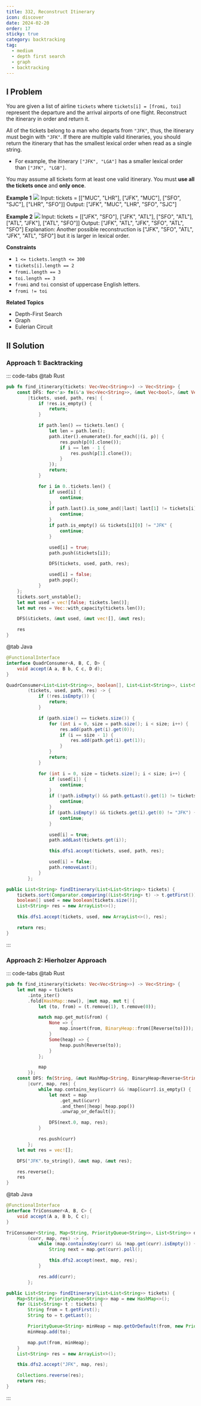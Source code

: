 ```yaml
---
title: 332, Reconstruct Itinerary
icon: discover
date: 2024-02-20
order: 17
sticky: true
category: backtracking
tag: 
  - medium
  - depth first search
  - graph
  - backtracking
---
```


## I Problem
You are given a list of airline `tickets` where `tickets[i] = [fromi, toi]` represent the departure and the arrival airports of one flight. Reconstruct the itinerary in order and return it.

All of the tickets belong to a man who departs from `"JFK"`, thus, the itinerary must begin with `"JFK"`. If there are multiple valid itineraries, you should return the itinerary that has the smallest lexical order when read as a single string.
- For example, the itinerary `["JFK", "LGA"]` has a smaller lexical order than `["JFK", "LGB"]`.

You may assume all tickets form at least one valid itinerary. You must **use all the tickets once** and **only once**.

**Example 1**
![](../../../../assets/leetcode/reconstruct_itinerary_1_332.png)
Input: tickets = [["MUC", "LHR"], ["JFK", "MUC"], ["SFO", "SJC"], ["LHR", "SFO"]]
Output: ["JFK", "MUC", "LHR", "SFO", "SJC"]

**Example 2**
![](../../../../assets/leetcode/reconstruct_itinerary_2_332.png)
Input: tickets = [["JFK", "SFO"], ["JFK", "ATL"], ["SFO", "ATL"], ["ATL", "JFK"], ["ATL", "SFO"]]
Output: ["JFK", "ATL", "JFK", "SFO", "ATL", "SFO"]
Explanation: Another possible reconstruction is ["JFK", "SFO", "ATL", "JFK", "ATL", "SFO"] but it is larger in lexical order.

**Constraints**
- `1 <= tickets.length <= 300`
- `tickets[i].length == 2`
- `fromi.length == 3`
- `toi.length == 3`
- `fromi` and `toi` consist of uppercase English letters.
- `fromi != toi`

**Related Topics**
- Depth-First Search
- Graph
- Eulerian Circuit


## II Solution
### Approach 1: Backtracking
::: code-tabs
@tab Rust
```rust
pub fn find_itinerary(tickets: Vec<Vec<String>>) -> Vec<String> {
    const DFS: for<'a> fn(&'a Vec<Vec<String>>, &mut Vec<bool>, &mut Vec<&'a Vec<String>>, &mut Vec<String>) = 
        |tickets, used, path, res| {
            if !res.is_empty() {
                return;
            }

            if path.len() == tickets.len() {
                let len = path.len();
                path.iter().enumerate().for_each(|(i, p)| {
                    res.push(p[0].clone());
                    if i == len - 1 {
                        res.push(p[1].clone());
                    }
                });
                return;
            }

            for i in 0..tickets.len() {
                if used[i] {
                    continue;
                }
                if path.last().is_some_and(|last| last[1] != tickets[i][0]) {
                    continue;
                }
                if path.is_empty() && tickets[i][0] != "JFK" {
                    continue;
                }

                used[i] = true;
                path.push(&tickets[i]);

                DFS(tickets, used, path, res);

                used[i] = false;
                path.pop();
            }
    };
    tickets.sort_unstable();
    let mut used = vec![false; tickets.len()];
    let mut res = Vec::with_capacity(tickets.len());

    DFS(&tickets, &mut used, &mut vec![], &mut res);

    res
}
```

@tab Java
```java
@FunctionalInterface
interface QuadrConsumer<A, B, C, D> {
    void accept(A a, B b, C c, D d);
}

QuadrConsumer<List<List<String>>, boolean[], List<List<String>>, List<String>> dfs1 =
        (tickets, used, path, res) -> {
            if (!res.isEmpty()) {
                return;
            }

            if (path.size() == tickets.size()) {
                for (int i = 0, size = path.size(); i < size; i++) {
                    res.add(path.get(i).get(0));
                    if (i == size - 1) {
                        res.add(path.get(i).get(1));
                    }
                }
                return;
            }

            for (int i = 0, size = tickets.size(); i < size; i++) {
                if (used[i]) {
                    continue;
                }
                if (!path.isEmpty() && path.getLast().get(1) != tickets.get(i).get(0)) {
                    continue;
                }
                if (path.isEmpty() && tickets.get(i).get(0) != "JFK") {
                    continue;
                }

                used[i] = true;
                path.addLast(tickets.get(i));

                this.dfs1.accept(tickets, used, path, res);

                used[i] = false;
                path.removeLast();
            }
        };

public List<String> findItinerary(List<List<String>> tickets) {
    tickets.sort(Comparator.comparing((List<String> t) -> t.getFirst()).thenComparing(List::getLast));
    boolean[] used = new boolean[tickets.size()];
    List<String> res = new ArrayList<>();

    this.dfs1.accept(tickets, used, new ArrayList<>(), res);

    return res;
}
```
:::

### Approach 2: Hierholzer Approach
::: code-tabs
@tab Rust
```rust
pub fn find_itinerary(tickets: Vec<Vec<String>>) -> Vec<String> {
    let mut map = tickets
        .into_iter()
        .fold(HashMap::new(), |mut map, mut t| {
            let (to, from) = (t.remove(1), t.remove(0));

            match map.get_mut(&from) {
                None => {
                    map.insert(from, BinaryHeap::from([Reverse(to)]));
                }
                Some(heap) => {
                    heap.push(Reverse(to));
                }
            };

            map
        });
    const DFS: fn(String, &mut HashMap<String, BinaryHeap<Reverse<String>>>, &mut Vec<String>) =
        |curr, map, res| {
            while map.contains_key(&curr) && !map[&curr].is_empty() {
                let next = map
                    .get_mut(&curr)
                    .and_then(|heap| heap.pop())
                    .unwrap_or_default();

                DFS(next.0, map, res);
            }

            res.push(curr)
        };
    let mut res = vec![];

    DFS("JFK".to_string(), &mut map, &mut res);

    res.reverse();
    res
}
```

@tab Java
```java
@FunctionalInterface
interface TriConsumer<A, B, C> {
    void accept(A a, B b, C c);
}

TriConsumer<String, Map<String, PriorityQueue<String>>, List<String>> dfs2 =
        (curr, map, res) -> {
            while (map.containsKey(curr) && !map.get(curr).isEmpty()) {
                String next = map.get(curr).poll();

                this.dfs2.accept(next, map, res);
            }

            res.add(curr);
        };

public List<String> findItinerary(List<List<String>> tickets) {
    Map<String, PriorityQueue<String>> map = new HashMap<>();
    for (List<String> t : tickets) {
        String from = t.getFirst();
        String to = t.getLast();

        PriorityQueue<String> minHeap = map.getOrDefault(from, new PriorityQueue<>());
        minHeap.add(to);

        map.put(from, minHeap);
    }
    List<String> res = new ArrayList<>();

    this.dfs2.accept("JFK", map, res);

    Collections.reverse(res);
    return res;
}
```
:::